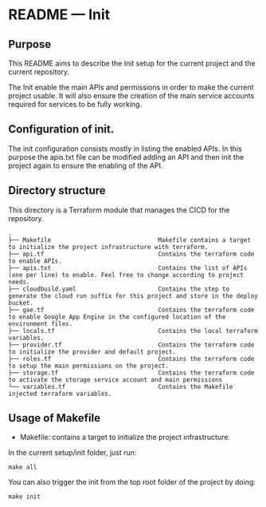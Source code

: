 # README — Init

## Purpose

This README aims to describe the Init setup for the current project and the current repository.

The Init enable the main APIs and permissions in order to make the current project usable. It will also ensure the creation of the main service accounts required for services to be fully working.

## Configuration of init.

The init configuration consists mostly in listing the enabled APIs. In this purpose the apis.txt file can be modified adding an API and then init the project again to ensure the enabling of the API.

## Directory structure

This directory is a Terraform module that manages the CICD for the repository.

```
.
├── Makefile                              Makefile contains a target to initialize the project infrastructure with terraform.
├── api.tf                                Contains the terraform code to enable APIs.
├── apis.txt                              Contains the list of APIs (one per line) to enable. Feel free to change according to project needs.
├── cloudbuild.yaml                       Contains the step to generate the cloud run suffix for this project and store in the deploy bucket.
├── gae.tf                                Contains the terraform code to enable Google App Engine in the configured location of the environment files.
├── locals.tf                             Contains the local terraform variables.
├── provider.tf                           Contains the terraform code to initialize the provider and default project.
├── roles.tf                              Contains the terraform code to setup the main permissions on the project.
├── storage.tf                            Contains the terraform code to activate the storage service account and main permissions
└── variables.tf                          Contains the Makefile injected terraform variables.
```

## Usage of Makefile

- Makefile: contains a target to initialize the project infrastructure.

In the current setup/init folder, just run:

```shell
make all
```

You can also trigger the init from the top root folder of the project by doing:

```shell
make init
```
